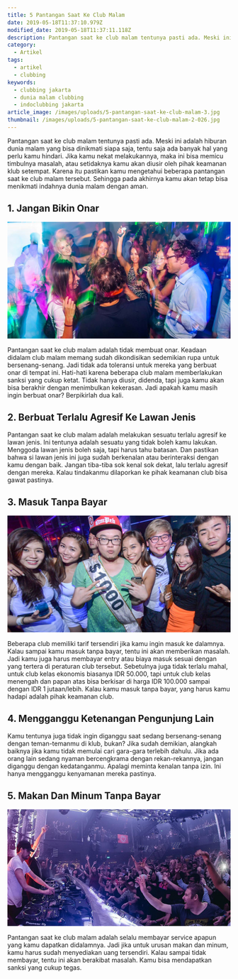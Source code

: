 ```yaml
---
title: 5 Pantangan Saat Ke Club Malam
date: 2019-05-18T11:37:10.979Z
modified_date: 2019-05-18T11:37:11.118Z
description: Pantangan saat ke club malam tentunya pasti ada. Meski ini adalah hiburan dunia malam yang bisa dinikmati siapa saja.
category:
  - Artikel
tags:
  - artikel
  - clubbing
keywords:
  - clubbing jakarta
  - dunia malam clubbing
  - indoclubbing jakarta
article_image: /images/uploads/5-pantangan-saat-ke-club-malam-3.jpg
thumbnail: /images/uploads/5-pantangan-saat-ke-club-malam-2-026.jpg
---
```

Pantangan saat ke club malam tentunya pasti ada. Meski ini adalah hiburan dunia malam yang bisa dinikmati siapa saja, tentu saja ada banyak hal yang perlu kamu hindari. Jika kamu nekat melakukannya, maka ini bisa memicu timbulnya masalah, atau setidaknya kamu akan diusir oleh pihak keamanan klub setempat. Karena itu pastikan kamu mengetahui beberapa pantangan saat ke club malam tersebut. Sehingga pada akhirnya kamu akan tetap bisa menikmati indahnya dunia malam dengan aman.



## 1. Jangan Bikin Onar

![5 Pantangan Saat Ke Club Malam](/images/uploads/5-pantangan-saat-ke-club-malam-3.jpg)

Pantangan saat ke club malam adalah tidak membuat onar. Keadaan didalam club malam memang sudah dikondisikan sedemikian rupa untuk bersenang-senang. Jadi tidak ada toleransi untuk mereka yang berbuat onar di tempat ini. Hati-hati karena beberapa club malam memberlakukan sanksi yang cukup ketat. Tidak hanya diusir, didenda, tapi juga kamu akan bisa berakhir dengan menimbulkan kekerasan. Jadi apakah kamu masih ingin berbuat onar? Berpikirlah dua kali.



## 2. Berbuat Terlalu Agresif Ke Lawan Jenis

Pantangan saat ke club malam adalah melakukan sesuatu terlalu agresif ke lawan jenis. Ini tentunya adalah sesuatu yang tidak boleh kamu lakukan. Menggoda lawan jenis boleh saja, tapi harus tahu batasan. Dan pastikan bahwa si lawan jenis ini juga sudah berkenalan atau berinteraksi dengan kamu dengan baik. Jangan tiba-tiba sok kenal sok dekat, lalu terlalu agresif dengan mereka. Kalau tindakanmu dilaporkan ke pihak keamanan club bisa gawat pastinya.



## 3. Masuk Tanpa Bayar

![5 Pantangan Saat Ke Club Malam](/images/uploads/5-pantangan-saat-ke-club-malam-2.jpg)

Beberapa club memiliki tarif tersendiri jika kamu ingin masuk ke dalamnya. Kalau sampai kamu masuk tanpa bayar, tentu ini akan memberikan masalah. Jadi kamu juga harus membayar entry atau biaya masuk sesuai dengan yang tertera di peraturan club tersebut. Sebetulnya juga tidak terlalu mahal, untuk club kelas ekonomis biasanya IDR 50.000, tapi untuk club kelas menengah dan papan atas bisa berkisar di harga IDR 100.000 sampai dengan IDR 1 jutaan/lebih. Kalau kamu masuk tanpa bayar, yang harus kamu hadapi adalah pihak keamanan club.



## 4.  Mengganggu Ketenangan Pengunjung Lain

Kamu tentunya juga tidak ingin diganggu saat sedang bersenang-senang dengan teman-temanmu di klub, bukan? Jika sudah demikian, alangkah baiknya jika kamu tidak memulai cari gara-gara terlebih dahulu. Jika ada orang lain sedang nyaman bercengkrama dengan rekan-rekannya, jangan diganggu dengan kedatanganmu. Apalagi meminta kenalan tanpa izin. Ini hanya mengganggu kenyamanan mereka pastinya.



## 5. Makan Dan Minum Tanpa Bayar

![5 Pantangan Saat Ke Club Malam](/images/uploads/5-pantangan-saat-ke-club-malam-1.jpg)

Pantangan saat ke club malam adalah selalu membayar service apapun yang kamu dapatkan didalamnya. Jadi jika untuk urusan makan dan minum, kamu harus sudah menyediakan uang tersendiri. Kalau sampai tidak membayar, tentu ini akan berakibat masalah. Kamu bisa mendapatkan sanksi yang cukup tegas.

